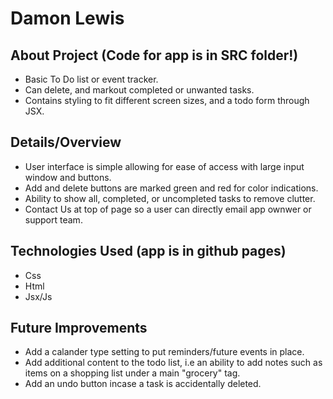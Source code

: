 # Damon Lewis 

## About Project (Code for app is in SRC folder!)
* Basic To Do list or event tracker.
* Can delete, and markout completed or unwanted tasks.
* Contains styling to fit different screen sizes, and a todo form through JSX.

## Details/Overview
* User interface is simple allowing for ease of access with large input window and buttons.
* Add and delete buttons are marked green and red for color indications. 
* Ability to show all, completed, or uncompleted tasks to remove clutter.
* Contact Us at top of page so a user can directly email app ownwer or support team. 

## Technologies Used (app is in github pages)
* Css
* Html
* Jsx/Js

## Future Improvements 
* Add a calander type setting to put reminders/future events in place.
* Add additional content to the todo list, i.e an ability to add notes such as items on a shopping list under a main "grocery" tag.
* Add an undo button incase a task is accidentally deleted. 
